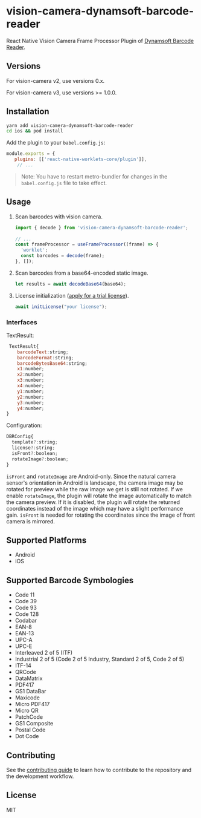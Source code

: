 
# vision-camera-dynamsoft-barcode-reader

React Native Vision Camera Frame Processor Plugin of [Dynamsoft Barcode Reader](https://www.dynamsoft.com/barcode-reader/overview/).

## Versions

For vision-camera v2, use versions 0.x.

For vision-camera v3, use versions >= 1.0.0.

## Installation

```sh
yarn add vision-camera-dynamsoft-barcode-reader
cd ios && pod install
```

Add the plugin to your `babel.config.js`:

```js
module.exports = {
   plugins: [['react-native-worklets-core/plugin']],
    // ...
```

> Note: You have to restart metro-bundler for changes in the `babel.config.js` file to take effect.

## Usage

1. Scan barcodes with vision camera.
   
   ```js
   import { decode } from 'vision-camera-dynamsoft-barcode-reader';
 
   // ...
   const frameProcessor = useFrameProcessor((frame) => {
     'worklet';
     const barcodes = decode(frame);
   }, []);
   ```
   
2. Scan barcodes from a base64-encoded static image.

   ```ts
   let results = await decodeBase64(base64);
   ```

3. License initialization ([apply for a trial license](https://www.dynamsoft.com/customer/license/trialLicense/?product=dbr)).

   ```ts
   await initLicense("your license");
   ```

### Interfaces

TextResult:

```js
 TextResult{
    barcodeText:string;
    barcodeFormat:string;
    barcodeBytesBase64:string;
    x1:number;
    x2:number;
    x3:number;
    x4:number;
    y1:number;
    y2:number;
    y3:number;
    y4:number;
}
```

Configuration:

```js
DBRConfig{
  template?:string;
  license?:string;
  isFront?:boolean;
  rotateImage?:boolean;
}
```

`isFront` and `rotateImage` are Android-only. Since the natural camera sensor's orientation in Android is landscape, the camera image may be rotated for preview while the raw image we get is still not rotated. If we enable `rotateImage`, the plugin will rotate the image automatically to match the camera preview. If it is disabled, the plugin will rotate the returned coordinates instead of the image which may have a slight performance gain. `isFront` is needed for rotating the coordinates since the image of front camera is mirrored.

## Supported Platforms

* Android
* iOS

## Supported Barcode Symbologies

* Code 11
* Code 39
* Code 93
* Code 128
* Codabar
* EAN-8
* EAN-13
* UPC-A
* UPC-E
* Interleaved 2 of 5 (ITF)
* Industrial 2 of 5 (Code 2 of 5 Industry, Standard 2 of 5, Code 2 of 5)
* ITF-14 
* QRCode
* DataMatrix
* PDF417
* GS1 DataBar
* Maxicode
* Micro PDF417
* Micro QR
* PatchCode
* GS1 Composite
* Postal Code
* Dot Code

## Contributing

See the [contributing guide](CONTRIBUTING.md) to learn how to contribute to the repository and the development workflow.

## License

MIT
